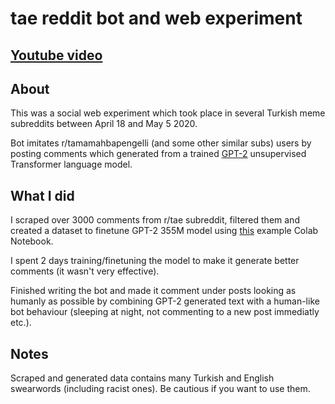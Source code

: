 # tae reddit bot and web experiment

## [Youtube video](https://youtu.be/BCWHfPkVinc)

## About

This was a social web experiment which took place in several Turkish meme subreddits between April 18 and May 5 2020. 

Bot imitates r/tamamahbapengelli (and some other similar subs) users by posting comments which generated from a trained [GPT-2](https://openai.com/blog/better-language-models/) unsupervised Transformer language model.

## What I did

I scraped over 3000 comments from r/tae subreddit, filtered them and created a dataset to finetune GPT-2 355M model using [this](https://colab.research.google.com/drive/1qxcQ2A1nNjFudAGN_mcMOnvV9sF_PkEb) example Colab Notebook.

I spent 2 days training/finetuning the model to make it generate better comments (it wasn't very effective). 

Finished writing the bot and made it comment under posts looking as humanly as possible by combining GPT-2 generated text with a human-like bot behaviour (sleeping at night, not commenting to a new post immediatly etc.).

## Notes
Scraped and generated data contains many Turkish and English swearwords (including racist ones). Be cautious if you want to use them. 